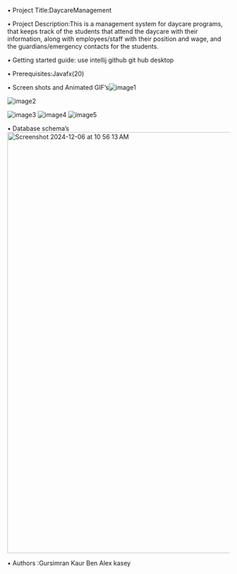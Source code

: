 •	Project Title:DaycareManagement

•	Project Description:This is a management system for daycare programs, that keeps track of the students that attend the daycare with their information, along with employees/staff with their position and wage, and the guardians/emergency contacts for the students.


•	Getting started guide:
use intellij
github
git hub desktop 


•	Prerequisites:Javafx(20)


•	Screen shots and Animated GIF’s![image1](https://github.com/user-attachments/assets/04547752-2869-4817-8d96-3f62b1d3451c)


![image2](https://github.com/user-attachments/assets/388d3964-9267-4794-a01e-7f7a78b72db4)

![image3](https://github.com/user-attachments/assets/92b29f85-890a-47a0-a22f-99dc3e1de0ef)
![image4](https://github.com/user-attachments/assets/96c5be65-4969-43a1-a932-93ed4102c82d)
![image5](https://github.com/user-attachments/assets/cf35ef96-6031-49d6-822c-1ca77d56adac)

•	Database schema’s<img width="954" alt="Screenshot 2024-12-06 at 10 56 13 AM" src="https://github.com/user-attachments/assets/7a958c69-d7ab-482f-9225-1b274bf51b3b">

•	 Authors
:Gursimran Kaur
Ben
Alex
kasey

